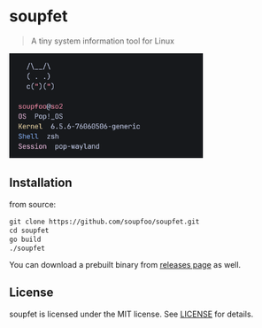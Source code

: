 
<h1>soupfet</h1>

> A tiny system information tool for Linux

<img src="./assets/screenshot.png" width="350">

## Installation
from source:
```
git clone https://github.com/soupfoo/soupfet.git
cd soupfet
go build
./soupfet
```
You can download a prebuilt binary from [releases page](https://github.com/soupfoo/soupfet/releases) as well.

## License
soupfet is licensed under the MIT license. See [LICENSE](./LICENSE) for details.